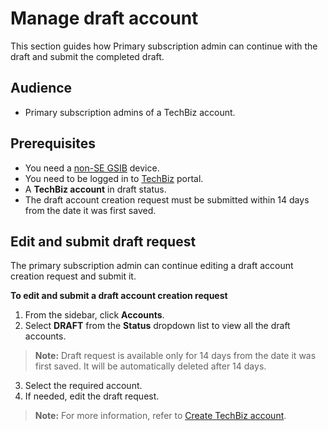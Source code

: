 # Manage draft account

This section guides how Primary subscription admin can continue with the draft and submit the completed draft.

## Audience

- Primary subscription admins of a TechBiz account.

## Prerequisites

- You need a [non-SE GSIB](https://docs.developer.tech.gov.sg/docs/techbiz-documentation/glossary) device.
- You need to be logged in to [TechBiz](https://portal.techbiz.suite.gov.sg/) portal.
- A **TechBiz account** in draft status.
- The draft account creation request must be submitted within 14 days from the date it was first saved. 

## Edit and submit draft request

The primary subscription admin can continue editing a draft account creation request and submit it. 

**To edit and submit a draft account creation request**

1. From the sidebar, click **Accounts**.
2. Select **DRAFT** from the **Status** dropdown list to view all the draft accounts.
> **Note:** Draft request is available only for 14 days from the date it was first saved. It will be automatically deleted after 14 days. 
3. Select the required account.
4. If needed, edit the draft request. 

> **Note:** For more information, refer to [Create TechBiz account](create-techbiz-account.md). 
